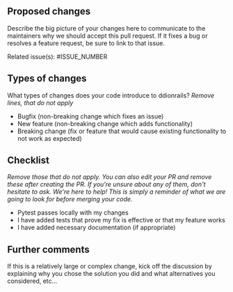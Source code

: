 ## Proposed changes

Describe the big picture of your changes here to communicate to the maintainers why 
we should accept this pull request. If it fixes a bug or resolves a feature request, 
be sure to link to that issue.

Related issue(s): #ISSUE_NUMBER

## Types of changes

What types of changes does your code introduce to ddionrails?
_Remove lines, that do not apply_

- Bugfix (non-breaking change which fixes an issue)
- New feature (non-breaking change which adds functionality)
- Breaking change (fix or feature that would cause existing functionality to not work as expected)

## Checklist

_Remove those that do not apply. You can also edit your PR and remove these after creating the PR. 
If you're unsure about any of them, don't hesitate to ask. We're here to help! 
This is simply a reminder of what we are going to look for before merging your code._

- Pytest passes locally with my changes
- I have added tests that prove my fix is effective or that my feature works
- I have added necessary documentation (if appropriate)

## Further comments

If this is a relatively large or complex change, kick off the discussion by explaining why you chose the solution you did and what alternatives you considered, etc...
